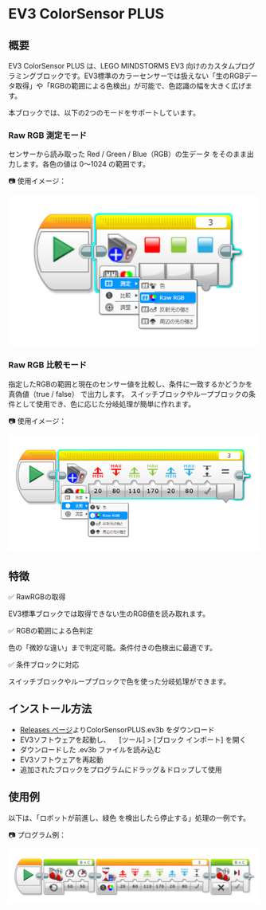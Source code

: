 # EV3 ColorSensor PLUS
## 概要
EV3 ColorSensor PLUS は、LEGO MINDSTORMS EV3 向けのカスタムプログラミングブロックです。EV3標準のカラーセンサーでは扱えない「生のRGBデータ取得」や「RGBの範囲による色検出」が可能で、色認識の幅を大きく広げます。

本ブロックでは、以下の2つのモードをサポートしています。

### Raw RGB 測定モード
センサーから読み取った Red / Green / Blue（RGB）の生データ をそのまま出力します。各色の値は 0〜1024 の範囲です。

📷 使用イメージ：

![RawRGB_Measure](./images/README_RawRGB_Measure.png)

### Raw RGB 比較モード
指定したRGBの範囲と現在のセンサー値を比較し、条件に一致するかどうかを 真偽値（true / false） で出力します。
スイッチブロックやループブロックの条件として使用でき、色に応じた分岐処理が簡単に作れます。

📷 使用イメージ：

![RawRGB_Compare](./images/README_RawRGB_Compare.png)

## 特徴
✅ RawRGBの取得

EV3標準ブロックでは取得できない生のRGB値を読み取れます。

✅ RGBの範囲による色判定

色の「微妙な違い」まで判定可能。条件付きの色検出に最適です。

✅ 条件ブロックに対応

スイッチブロックやループブロックで色を使った分岐処理ができます。

## インストール方法
- [Releases ページ](https://github.com/namo02268/EV3ColorSensorPLUS/releases)よりColorSensorPLUS.ev3b をダウンロード
- EV3ソフトウェアを起動し、
　[ツール] > [ブロック インポート] を開く
- ダウンロードした .ev3b ファイルを読み込む
- EV3ソフトウェアを再起動
- 追加されたブロックをプログラムにドラッグ＆ドロップして使用

## 使用例
以下は、「ロボットが前進し、緑色 を検出したら停止する」処理の一例です。

📷 プログラム例：

![RawRGB_Example](./images/README_RawRGB_Example.png)
